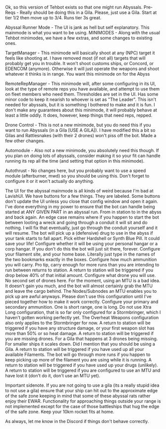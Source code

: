 Ok, so this version of Tehbot exists so that one might run Abyssals. 
Pre-Reqs - Really should be doing this in a Gila. Please, just use a Gila. Start at tier 1/2 then move up to 3/4. Runs tier 3s great.

Abyssal Runner Mode - The UI is jank as hell but self explanatory. This mainmode is what you want to be using.
MINIMODES - Along with the usual Tehbot minimodes, we have a few extras, and some changes to existing ones.

TargetManager - This minimode will basically shoot at any (NPC) target it feels like shooting at. I have removed most (if not all) targets that will probably get you in trouble. It won't shoot customs ships, or Concord, or EDENCOM (anymore). Otherwise it will just operate the weapons and shoot whatever it thinks is in range. You want this minimode on for the Abyss

RemoteRepManager - This minimode will, after some configuring in its UI, look at the type of remote reps you have available, and attempt to use them on fleet members who need them. Thresholdes are set in the UI. Has some minor code to keep it nearish to whoever is set as "The Leader". This isn't needed for abyssals, but it is something I bothered to make and it is fun. I don't make any guarantees about this minimode, it will probably behave at least a little oddly. It does, however, keep things that need reps, repped.

Drone Control - This is not a new minimode, but you do need this if you want to run Abyssals (in a Gila [USE A GILA]). I have modified this a bit so Gilas and Rattlesnakes (with their 2 drones) won't piss off the bot. Made a few other changes.

Automodule - Also not a new minimode, you absolutely need this though. If you plan on doing lots of abyssals, consider making it so your fit can handle running its rep all the time (and setting that option in this minimode).

Autothrust - No changes here, but you probably want to use a speed module (afterburner, mwd) so you should be using this. Don't forget to configure it or it won't actually do anything.

The UI for the abyssal mainmode is all kinds of weird because I'm bad at LavishUI. We have buttons for a few things. They are labeled. Some buttons don't update the UI unless you close that config window and open it again.
I've done everything in my power to ensure that the bot can handle being started at ANY GIVEN PART in an abyssal run. From in station to in the abyss and back again. An edge case remains where if you happen to start the bot between looting a wreck and going through a conduit it will sit and do nothing. I will fix that eventually, just go through the conduit yourself and it will resume.
The bot will pick up a (defensive) drug to use in the abyss if your tank starts to fall apart. Pick either Hardshell or Synth Blue Pill. It could save your life!
Configure whether it will be using your personal hangar or a corp hangar. If you don't do this the bot will just sit there, forever.
Configure your filament site, and your home base. Literally just type in the names of the two bookmarks exactly in the boxes.
Configure how much ammunition you will carry. Pro tip, carry enough for more runs than you are intending to run between returns to station. A return to station will be triggered if you drop below 40% of that initial amount.
Configure what drone you will use. No second set of drones here.
For the moment, using an MTU is a bad idea. It doesn't gain you much, and the bot will almost certainly grab the MTU and leave the cargo behind. The Nodes/Subnodes an MTU enables you to pick up are awful anyways. Please don't use this configuration until I've pieced together how to make it work correctly.
Configure your primary and secondary ammunition. One is short range, one is long. Do not use Xtra Long configuration, that is so far only configured for a Stormbringer, which I haven't gotten working perfectly yet.
The Overheat Weapons configuration also only applies to the Stormbringer for now.
A return to station will be triggered if you have any structure damage, or your first weapon slot has more than 50% or so heat damage.
A return to station will be triggered if you are missing drones. For a Gila that happens at 3 drones being missing. For smaller ships it scales down. Did I mention that you should be using a Gila.
A return to station will be triggered if you have used up all your available Filaments. The bot will go through more runs if you happen to keep picking up more of the filament you are using while it is running.
A return to station will be triggered if you have used up your drugs (unlikely).
A return to station will be triggered if you are configured to use an MTU and have lost it (don't do it, don't use an MTU yet).

Important sidenote. If you are not going to use a gila (its a really stupid idea to not use a gila) ensure that your ship can hit out to the approximate edge of the safe zone keeping in mind that some of these abyssal rats rather enjoy their EWAR.
Functionality for approaching things outside your range is not implemented except for the case of those battleships that hug the edge of the safe zone. Keep your 10km rocket fits at home.

As always, let me know in the Discord if things don't behave correctly.
